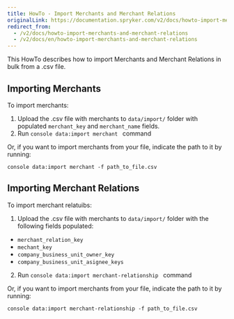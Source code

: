 ```yaml
---
title: HowTo - Import Merchants and Merchant Relations
originalLink: https://documentation.spryker.com/v2/docs/howto-import-merchants-and-merchant-relations
redirect_from:
  - /v2/docs/howto-import-merchants-and-merchant-relations
  - /v2/docs/en/howto-import-merchants-and-merchant-relations
---
```


This HowTo describes how to import Merchants and Merchant Relations in bulk from a .csv file.

## Importing Merchants
To import merchants:

1. Upload the .csv file with merchants to  `data/import/` folder with populated `merchant_key` and `merchant_name` fields.
2. Run `console data:import merchant ` command

Or, if you want to import merchants from your file, indicate the path to it by running:

`console data:import merchant -f path_to_file.csv`

## Importing Merchant Relations
To import merchant relatuibs:

1. Upload the .csv file with merchants to  `data/import/` folder with the following fields populated:
* `merchant_relation_key`
* `mechant_key`
* `company_business_unit_owner_key`
* `company_business_unit_asignee_keys`
2. Run `console data:import merchant-relationship ` command

Or, if you want to import merchants from your file, indicate the path to it by running:

`console data:import merchant-relationship -f path_to_file.csv`
